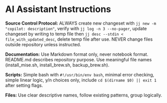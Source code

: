 # AI Assistant Instructions

**Source Control Protocol:** ALWAYS create new changeset with `jj new -m "copilot: description"`, verify with `jj log -n 3 --no-pager`, update changeset by writing to temp file then `jj desc --stdin < file_with_updated_desc`, delete temp file after use. NEVER change files outside repository unless instructed.

**Documentation:** Use Markdown format only, never notebook format. README.md describes repository purpose. Use meaningful file names (install_mise.sh, install_brew.sh, backup_brew.sh).

**Scripts:** Simple bash with `#!/usr/bin/env bash`, minimal error checking, simple linear logic, y/n choices only, include `cd $(dirname $0) || exit 1` after setting flags.

**Files:** Use clear descriptive names, follow existing patterns, group logically.
